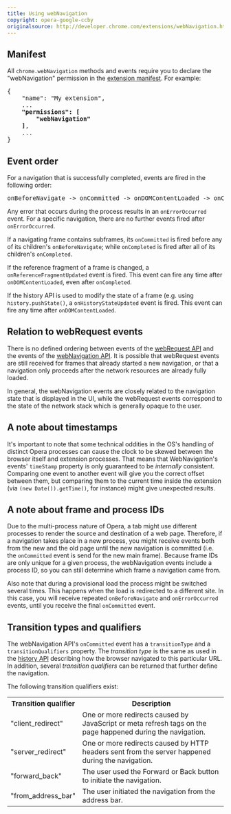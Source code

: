 ```yaml
---
title: Using webNavigation
copyright: opera-google-ccby
originalsource: http://developer.chrome.com/extensions/webNavigation.html
---
```



<h2 id="manifest">Manifest</h2>
<p>
All <code>chrome.webNavigation</code> methods and events require you to declare
the "webNavigation" permission in the <a href="manifest.html">extension
manifest</a>.
For example:
</p>

<pre class="prettyprint" data-filename="manifest.json">
{
	"name": "My extension",
	...
	<b>"permissions": [
		"webNavigation"
	]</b>,
	...
}
</pre>

<h2 id="event_order">Event order</h2>
<p>
For a navigation that is successfully completed, events are fired in the
following order:
<pre class="prettyprint">
onBeforeNavigate -&gt; onCommitted -&gt; onDOMContentLoaded -&gt; onCompleted
</pre>
</p>
<p>
Any error that occurs during the process results in an
<code>onErrorOccurred</code> event. For a specific navigation, there are no
further events fired after <code>onErrorOccurred</code>.
</p>
<p>
If a navigating frame contains subframes, its <code>onCommitted</code> is fired
before any of its children's <code>onBeforeNavigate</code>; while
<code>onCompleted</code> is fired after all of its children's
<code>onCompleted</code>.
</p>
<p>
If the reference fragment of a frame is changed, a
<code>onReferenceFragmentUpdated</code> event is fired. This event can fire any
time after <code>onDOMContentLoaded</code>, even after
<code>onCompleted</code>.
</p>
<p>
If the history API is used to modify the state of a frame (e.g. using
<code>history.pushState()</code>, a <code>onHistoryStateUpdated</code> event is
fired. This event can fire any time after <code>onDOMContentLoaded</code>.
</p>

<h2 id="relation_to_webRequest">Relation to webRequest events</h2>
<p>
There is no defined ordering between events of the <a
href="https://developer.chrome.com/extensions/webRequest">webRequest API</a> and the events of the
<a href="https://developer.chrome.com/extensions/webNavigation">webNavigation API</a>. It is possible that webRequest events are still received for
frames that already started a new navigation, or that a navigation only
proceeds after the network resources are already fully loaded.
</p>
<p>
In general, the webNavigation events are closely related to the navigation
state that is displayed in the UI, while the webRequest events correspond to
the state of the network stack which is generally opaque to the user.
</p>

<h2 id="timestamps">A note about timestamps</h2>
<p>
It's important to note that some technical oddities in the OS's handling
of distinct Opera processes can cause the clock to be skewed between the
browser itself and extension processes. That means that WebNavigation's events'
<code>timeStamp</code> property is only guaranteed to be <i>internally</i>
consistent. Comparing one event to another event will give you the correct
offset between them, but comparing them to the current time inside the
extension (via <code>(new Date()).getTime()</code>, for instance) might give
unexpected results.
</p>

<h2 id="frame_ids">A note about frame and process IDs</h2>
<p>
Due to the multi-process nature of Opera, a tab might use different processes
to render the source and destination of a web page. Therefore, if a navigation
takes place in a new process, you might receive events both from the new and
the old page until the new navigation is committed (i.e. the
<code>onCommitted</code> event is send for the new main frame). Because frame
IDs are only unique for a given process, the webNavigation events include a
process ID, so you can still determine which frame a navigation came from.
</p>
<p>
Also note that during a provisional load the process might be switched several
times. This happens when the load is redirected to a different site. In this
case, you will receive repeated <code>onBeforeNavigate</code> and
<code>onErrorOccurred</code> events, until you receive the final
<code>onCommitted</code> event.
</p>

<h2 id="transition_types">Transition types and qualifiers</h2>
<p>
The webNavigation API's <code>onCommitted</code> event has a
<code>transitionType</code> and a <code>transitionQualifiers</code> property.
The <em>transition type</em> is the same as used in the <a
href="tut_hist.html#transition_types">history API</a> describing how the browser
navigated to this particular URL. In addition, several <em>transition
qualifiers</em> can be returned that further define the navigation.
</p>
<p>
The following transition qualifiers exist:
</p>
<table>
<tr>
	<th> Transition qualifier </th> <th> Description </th>
</tr>
<tr>
	<td>"client_redirect"</td>
	<td>
		One or more redirects caused by JavaScript or meta refresh tags on the page
		happened during the navigation.
	</td>
</tr>
<tr>
	<td>"server_redirect"</td>
	<td>
		One or more redirects caused by HTTP headers sent from the server happened
		during the navigation.
	</td>
</tr>
<tr>
	<td>"forward_back"</td>
	<td>
		The user used the Forward or Back button to initiate the navigation.
	</td>
</tr>
<tr>
	<td>"from_address_bar"</td>
	<td>
		The user initiated the navigation from the address bar.
	</td>
</tr>
</table>
